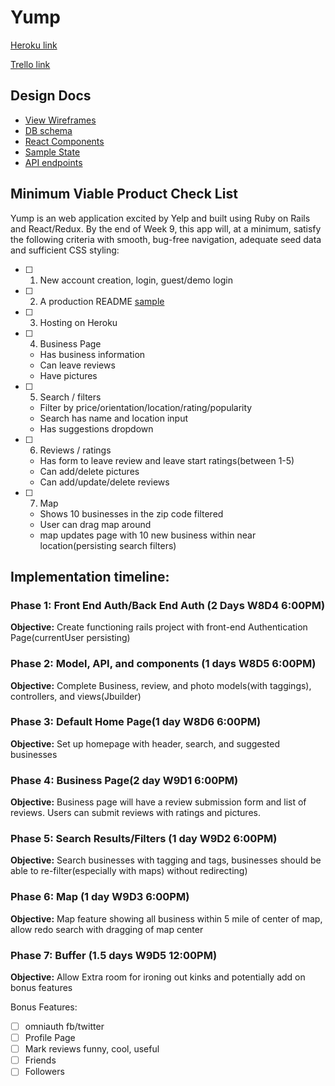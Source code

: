 # Yump

[Heroku link](http://www.herokuapp.com)

[Trello link](https://trello.com/b/VHYOHvPK/yump)

## Design Docs
* [View Wireframes][wireframes]
* [DB schema][schema]
* [React Components][components]
* [Sample State][sample-state]
* [API endpoints][api-endpoints]

[wireframes]: docs/wireframes
[schema]: docs/schema.md
[components]:docs/component-hierarchy.md
[sample-state]: docs/sample-state.md
[api-endpoints]: docs/api-endpoints.md

## Minimum Viable Product Check List
Yump is an web application excited by Yelp and built using Ruby on Rails and React/Redux. By the end of Week 9, this app will, at a minimum, satisfy the following criteria with smooth, bug-free navigation, adequate seed data and sufficient CSS styling:

- [ ] 1. New account creation, login, guest/demo login
- [ ] 2. A production README [sample](docs/sample_production_readme.md)
- [ ] 3. Hosting on Heroku
- [ ] 4. Business Page
  *  Has business information
  * Can leave reviews
  * Have pictures
- [ ] 5. Search / filters
  * Filter by price/orientation/location/rating/popularity
  * Search has name and location input
  * Has suggestions dropdown
- [ ] 6. Reviews / ratings
  * Has form to leave review and leave start ratings(between 1-5)
  * Can add/delete pictures
  * Can add/update/delete reviews
- [ ] 7. Map
  * Shows 10 businesses in the zip code filtered
  * User can drag map around
  * map updates page with 10 new business within near location(persisting search filters)

## Implementation timeline:

### Phase 1: Front End Auth/Back End Auth (2 Days W8D4 6:00PM)
**Objective:** Create functioning rails project with front-end Authentication Page(currentUser persisting)
### Phase 2: Model, API, and components (1 days W8D5 6:00PM)
**Objective:** Complete Business, review, and photo models(with taggings), controllers, and views(Jbuilder)
### Phase 3: Default Home Page(1 day W8D6 6:00PM)
**Objective:** Set up homepage with header, search, and suggested businesses
### Phase 4: Business Page(2 day W9D1 6:00PM)
**Objective:** Business page will have a review submission form and list of reviews. Users can submit reviews with ratings and pictures.
### Phase 5: Search Results/Filters (1 day W9D2 6:00PM)
**Objective:** Search businesses with tagging and tags, businesses should be able to re-filter(especially with maps) without redirecting)
### Phase 6: Map (1 day W9D3 6:00PM)
**Objective:** Map feature showing all business within 5 mile of center of map, allow redo search with dragging of map center
### Phase 7: Buffer (1.5 days W9D5 12:00PM)
**Objective:** Allow Extra room for ironing out kinks and potentially add on bonus features

Bonus Features:
- [ ] omniauth fb/twitter
- [ ] Profile Page
- [ ] Mark reviews funny, cool, useful
- [ ] Friends
- [ ] Followers
